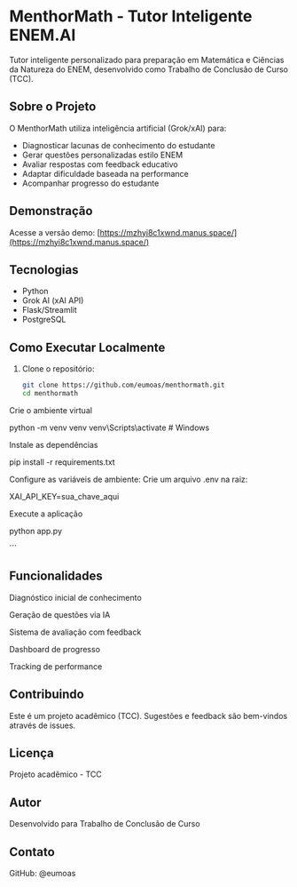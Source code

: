 # MenthorMath - Tutor Inteligente ENEM.AI
Tutor inteligente personalizado para preparação em Matemática e Ciências da Natureza do ENEM, desenvolvido como Trabalho de Conclusão de Curso (TCC).

## Sobre o Projeto
O MenthorMath utiliza inteligência artificial (Grok/xAI) para:
- Diagnosticar lacunas de conhecimento do estudante
- Gerar questões personalizadas estilo ENEM
- Avaliar respostas com feedback educativo
- Adaptar dificuldade baseada na performance
- Acompanhar progresso do estudante

## Demonstração
Acesse a versão demo: [https://mzhyi8c1xwnd.manus.space/](https://mzhyi8c1xwnd.manus.space/)

## Tecnologias
- Python
- Grok AI (xAI API)
- Flask/Streamlit
- PostgreSQL

## Como Executar Localmente
1. Clone o repositório:
   ```bash
   git clone https://github.com/eumoas/menthormath.git
   cd menthormath

Crie o ambiente virtual

python -m venv venv
venv\Scripts\activate  # Windows


Instale as dependências

pip install -r requirements.txt


Configure as variáveis de ambiente: Crie um arquivo .env na raiz:

XAI_API_KEY=sua_chave_aqui


Execute a aplicação

python app.py

´´´

## Funcionalidades

Diagnóstico inicial de conhecimento

Geração de questões via IA

Sistema de avaliação com feedback

Dashboard de progresso

Tracking de performance

## Contribuindo

Este é um projeto acadêmico (TCC). Sugestões e feedback são bem-vindos através de issues.

## Licença

Projeto acadêmico - TCC

## Autor

Desenvolvido para Trabalho de Conclusão de Curso

## Contato
GitHub: @eumoas
